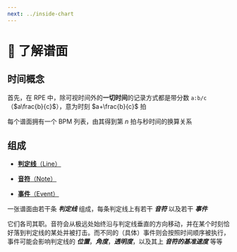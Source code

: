 ```yaml
---
next: ../inside-chart
---
```

# 🌟 了解谱面

## 时间概念

首先，在 RPE 中，除可视时间外的**一切时间**的记录方式都是带分数 `a:b/c` （$a\frac{b}{c}$），意为时刻 $a+\frac{b}{c}$ 拍

每个谱面拥有一个 BPM 列表，由其得到第 $n$ 拍与秒时间的换算关系

## 组成

- [**判定线**（Line）](../inside-chart/line.md)

- [**音符**（Note）](../inside-chart/note.md)

- [**事件**（Event）](../inside-chart/event.md)

一张谱面由若干条 ***判定线*** 组成，每条判定线上有若干 ***音符*** 以及若干 ***事件***

它们各司其职。音符会从极远处始终沿与判定线垂直的方向移动，并在某个时刻恰好落到判定线的某处并被打击。而不同的（具体）事件则会按照时间顺序被执行，事件可能会影响判定线的 ***位置***，***角度***，***透明度***，以及其上 ***音符的基准速度*** 等等